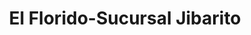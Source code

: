 ---
title: "El Florido-Sucursal Jibarito"
url: /tijuana/el-florido-sucursal-jibarito/
shop: comodidad
---